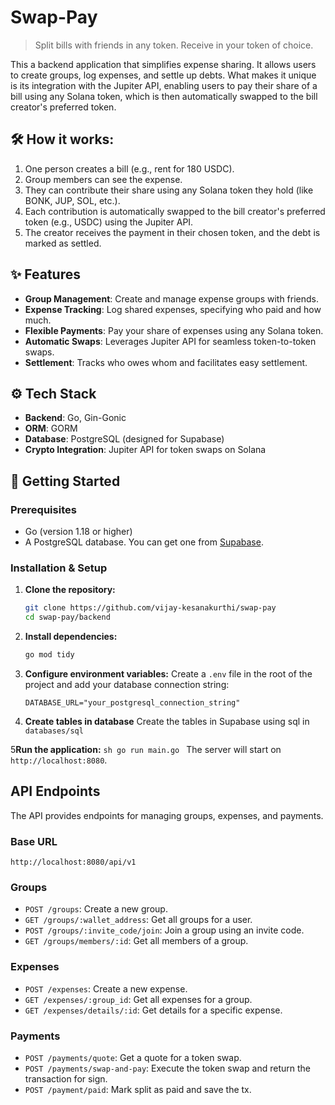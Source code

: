 # Swap-Pay

> Split bills with friends in any token. Receive in your token of choice.

This a backend application that simplifies expense sharing. It allows users to create groups, log expenses, and settle up debts. What makes it unique is its integration with the Jupiter API, enabling users to pay their share of a bill using any Solana token, which is then automatically swapped to the bill creator's preferred token.


## 🛠️ How it works:
1.  One person creates a bill (e.g., rent for 180 USDC).
2.  Group members can see the expense.
3.  They can contribute their share using any Solana token they hold (like BONK, JUP, SOL, etc.).
4.  Each contribution is automatically swapped to the bill creator's preferred token (e.g., USDC) using the Jupiter API.
5.  The creator receives the payment in their chosen token, and the debt is marked as settled.

## ✨ Features
- **Group Management**: Create and manage expense groups with friends.
- **Expense Tracking**: Log shared expenses, specifying who paid and how much.
- **Flexible Payments**: Pay your share of expenses using any Solana token.
- **Automatic Swaps**: Leverages Jupiter API for seamless token-to-token swaps.
- **Settlement**: Tracks who owes whom and facilitates easy settlement.

## ⚙️ Tech Stack
- **Backend**: Go, Gin-Gonic
- **ORM**: GORM
- **Database**: PostgreSQL (designed for Supabase)
- **Crypto Integration**: Jupiter API for token swaps on Solana

## 🚀 Getting Started

### Prerequisites
- Go (version 1.18 or higher)
- A PostgreSQL database. You can get one from [Supabase](https://supabase.com/).

### Installation & Setup

1.  **Clone the repository:**
    ```sh
    git clone https://github.com/vijay-kesanakurthi/swap-pay
    cd swap-pay/backend
    ```

2.  **Install dependencies:**
    ```sh
    go mod tidy
    ```

3.  **Configure environment variables:**
    Create a `.env` file in the root of the project and add your database connection string:
    ```env
    DATABASE_URL="your_postgresql_connection_string"
    ```
    
4. **Create tables in database**
    Create the tables in Supabase using sql in `databases/sql`

5**Run the application:**
    ```sh
    go run main.go
    ```
    The server will start on `http://localhost:8080`.

## <caption>API Endpoints

The API provides endpoints for managing groups, expenses, and payments.

### Base URL
`http://localhost:8080/api/v1`

### Groups
- `POST /groups`: Create a new group.
- `GET /groups/:wallet_address`: Get all groups for a user.
- `POST /groups/:invite_code/join`: Join a group using an invite code.
- `GET /groups/members/:id`: Get all members of a group.

### Expenses
- `POST /expenses`: Create a new expense.
- `GET /expenses/:group_id`: Get all expenses for a group.
- `GET /expenses/details/:id`: Get details for a specific expense.

### Payments
- `POST /payments/quote`: Get a quote for a token swap.
- `POST /payments/swap-and-pay`: Execute the token swap and return the transaction for sign.
- `POST /payment/paid`: Mark split as paid and save the tx.